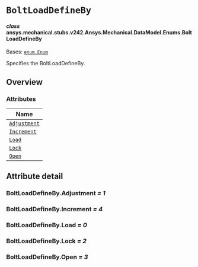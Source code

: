 # `BoltLoadDefineBy`

<a id="ansys.mechanical.stubs.v242.Ansys.Mechanical.DataModel.Enums.BoltLoadDefineBy"></a>

#### *class* ansys.mechanical.stubs.v242.Ansys.Mechanical.DataModel.Enums.BoltLoadDefineBy

Bases: [`enum.Enum`](https://docs.python.org/3/library/enum.html#enum.Enum)

Specifies the BoltLoadDefineBy.

<!-- !! processed by numpydoc !! -->

<a id="overview"></a>

## Overview

### Attributes

| Name |
| ------------------------------------------------------------------------------------------------------------------------ |
| [`Adjustment`](#BoltLoadDefineBy.Adjustment) |
| [`Increment`](#BoltLoadDefineBy.Increment) |
| [`Load`](#BoltLoadDefineBy.Load) |
| [`Lock`](#BoltLoadDefineBy.Lock) |
| [`Open`](#BoltLoadDefineBy.Open) |

<a id="attribute-detail"></a>

## Attribute detail

<a id="BoltLoadDefineBy.Adjustment"></a>

### BoltLoadDefineBy.Adjustment *= 1*

<a id="BoltLoadDefineBy.Increment"></a>

### BoltLoadDefineBy.Increment *= 4*

<a id="BoltLoadDefineBy.Load"></a>

### BoltLoadDefineBy.Load *= 0*

<a id="BoltLoadDefineBy.Lock"></a>

### BoltLoadDefineBy.Lock *= 2*

<a id="BoltLoadDefineBy.Open"></a>

### BoltLoadDefineBy.Open *= 3*


